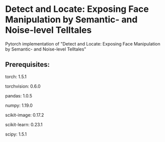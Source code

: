 # Detect and Locate: Exposing Face Manipulation by Semantic- and Noise-level Telltales
Pytorch implementation of "Detect and Locate: Exposing Face Manipulation by Semantic- and Noise-level Telltales"

## Prerequisites:
torch: 1.5.1

torchvision: 0.6.0

pandas: 1.0.5

numpy: 1.19.0

scikit-image: 0.17.2

scikit-learn: 0.23.1

scipy: 1.5.1

